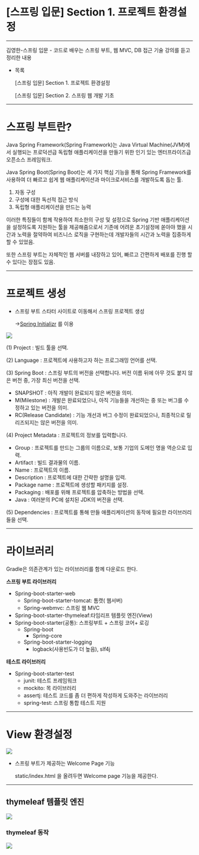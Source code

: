 # [스프링 입문] Section 1. 프로젝트 환경설정

---

김영한-스프링 입문 - 코드로 배우는 스프링 부트, 웹 MVC, DB 접근 기술 강의를 듣고 정리한 내용

- 목록
    
    [스프링 입문] Section 1. 프로젝트 환경설정
    
    [스프링 입문] Section 2. 스프링 웹 개발 기초

---

# 스프링 부트란?

Java Spring Framework(Spring Framework)는 Java Virtual Machine(JVM)에서 실행되는 프로덕션급 독립형 애플리케이션을 만들기 위한 인기 있는 엔터프라이즈급 오픈소스 프레임워크.

Java Spring Boot(Spring Boot)는 세 가지 핵심 기능을 통해 Spring Framework를 사용하여 더 빠르고 쉽게 웹 애플리케이션과 마이크로서비스를 개발하도록 돕는 툴.

1. 자동 구성
2. 구성에 대한 독선적 접근 방식
3. 독립형 애플리케이션을 만드는 능력

이러한 특징들이 함께 작용하여 최소한의 구성 및 설정으로 Spring 기반 애플리케이션을 설정하도록 지원하는 툴을 제공해줌으로서 기존에 어려운 초기설정에 쏟아야 했을 시간과 노력을 절약하여 비즈니스 로직을 구현하는데 개발자들의 시간과 노력을 집중하게 할 수 있었음.

또한 스프링 부트는 자체적인 웹 서버를 내장하고 있어, 빠르고 간편하게 배포를 진행 할 수 있다는 장점도 있음.

---

# 프로젝트 생성

- 스프링 부트 스타터 사이트로 이동해서 스프링 프로젝트 생성

     →[Spring Initializr](https://start.spring.io) 를 이용

<img src="https://github.com/GYEONGDONGBAEK/SpringStudy/assets/122242439/ff5b566e-5340-4600-afee-7c38eb019e61">

(1) Project : 빌드 툴을 선택.

(2) Language : 프로젝트에 사용하고자 하는 프로그래밍 언어를 선택.

(3) Spring Boot : 스프링 부트의 버전을 선택합니다. 버전 이름 뒤에 아무 것도 붙지 않은 버전 중, 가장 최신 버전을 선택.

- SNAPSHOT : 아직 개발이 완료되지 않은 버전을 의미.
- M(Milestone) : 개발은 완료되었으나, 아직 기능들을 개선하는 중 또는 버그를 수정하고 있는 버전을 의미.
- RC(Release Candidate) : 기능 개선과 버그 수정이 완료되었으나, 최종적으로 릴리즈되지는 않은 버전을 의미.

(4) Project Metadata : 프로젝트의 정보를 입력합니다.

- Group : 프로젝트를 만드는 그룹의 이름으로, 보통 기업의 도메인 명을 역순으로 입력.
- Artifact : 빌드 결과물의 이름.
- Name : 프로젝트의 이름.
- Description : 프로젝트에 대한 간략한 설명을 입력.
- Package name : 프로젝트에 생성할 패키지를 설정.
- Packaging : 배포를 위해 프로젝트를 압축하는 방법을 선택.
- Java : 여러분의 PC에 설치된 JDK의 버전을 선택.

(5) Dependencies : 프로젝트를 통해 만들 애플리케이션의 동작에 필요한 라이브러리들을 선택.

---

# 라이브러리

Gradle은 의존관계가 있는 라이브러리를 함께 다운로드 한다.

**스프링 부트 라이브러리**

- Spring-boot-starter-web
    - Spring-boot-starter-tomcat: 톰캣( 웹서버)
    - Spring-webmvc: 스프링 웹 MVC
- Spring-boot-starter-thymeleaf:타임리프 템플릿 엔진(View)
- Spring-boot-starter(공통): 스프링부트 + 스프링 코어+ 로깅
    - Spring-boot
        - Spring-core
    - Spring-boot-starter-logging
        - logback(사용빈도가 더 높음), slf4j

**테스트 라이브러리**

- Spring-boot-starter-test
    - junit: 테스트 프레임워크
    - mockito: 목 라이브러리
    - assertj: 테스트 코드를 좀 더 편하게 작성하게 도와주는 라이브러리
    - spring-test: 스프링 통합 테스트 지원

---

# View 환경설정

<img src="https://github.com/GYEONGDONGBAEK/SpringStudy/assets/122242439/87bee3f8-f27a-4b84-af81-d46ce00f245e">

- 스프링 부트가 제공하는 Welcome Page 기능
    
    static/index.html 을 올려두면 Welcome page 기능을 제공한다.
    

---

## thymeleaf 템플릿 엔진

<img src="https://github.com/GYEONGDONGBAEK/SpringStudy/assets/122242439/13ea5fc7-4e3b-4854-9ea8-be8d13cab314">

### thymeleaf 동작

<img src="https://github.com/GYEONGDONGBAEK/SpringStudy/assets/122242439/5d920313-20c2-464b-888f-e6cf0e8c3fe2">